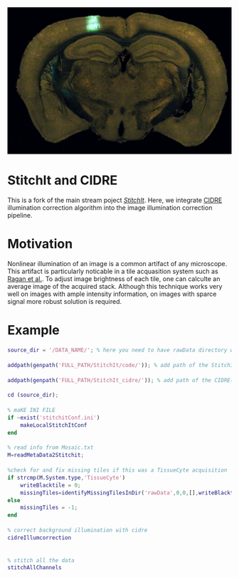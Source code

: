 <img src="https://github.com/BaselLaserMouse/StitchIt/blob/gh-pages/images/rgb_brain_example.jpg" />


# StitchIt and CIDRE

This is a fork of the main stream poject [*StitchIt*](https://github.com/BaselLaserMouse/StitchIt). Here, we integrate [CIDRE](https://github.com/Fouga/cidre)  illumination correction algorithm into the image illumination correction pipeline. 

# Motivation

Nonlinear illumination of an image is a common artifact of any microscope. This artifact is particularly noticable in a tile acquasition system such as [Ragan et al.](http://www.nature.com/nmeth/journal/v9/n3/abs/nmeth.1854.html). To adjust image brightness of each tile, one can calculte an average image of the acquired stack. Although this technique works very well on images with ample intensity information, on images with sparce signal more robust solution is required. 

# Example
```Matlab
source_dir = '/DATA_NAME/'; % here you need to have rawData directory with all your data and a Mosaic.txt

addpath(genpath('FULL_PATH/StitchIt/code/')); % add path of the StitchIt(https://github.com/BaselLaserMouse/StitchIt).

addpath(genpath('FULL_PATH/StitchIt_cidre/')); % add path of the CIDRE(https://github.com/Fouga/cidre) 

cd (source_dir);

% maKE INI FILE
if ~exist('stitchitConf.ini')
	makeLocalStitchItConf
end

% read info from Mosaic.txt 
M=readMetaData2Stitchit;

%check for and fix missing tiles if this was a TissueCyte acquisition
if strcmp(M.System.type,'TissueCyte')
    writeBlacktile = 0;
	missingTiles=identifyMissingTilesInDir('rawData',0,0,[],writeBlacktile);
else
	missingTiles = -1;
end

% correct background illumination with cidre
cidreIllumcorrection


% stitch all the data
stitchAllChannels
```
